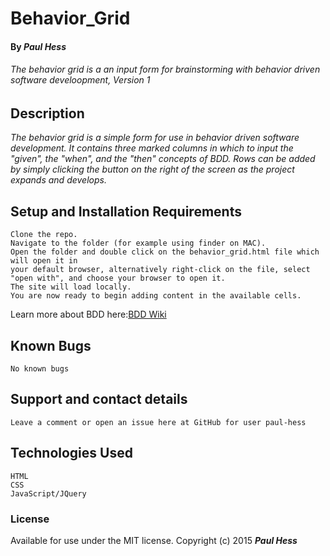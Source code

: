 # Behavior_Grid

#### By _Paul Hess_

######  _The behavior grid is a an input form for brainstorming with behavior driven software develoopment, Version 1_

## Description

_The behavior grid is a simple form for use in behavior driven software development. It contains three marked columns in which to input the "given", the "when", and the "then" concepts of BDD. Rows can be added by simply clicking the button on the right of the screen as the project expands and develops._

## Setup and Installation Requirements

    Clone the repo.
    Navigate to the folder (for example using finder on MAC).
    Open the folder and double click on the behavior_grid.html file which will open it in
    your default browser, alternatively right-click on the file, select "open with", and choose your browser to open it.
    The site will load locally.
    You are now ready to begin adding content in the available cells.
Learn more about BDD here:[BDD Wiki](https://en.wikipedia.org/wiki/Behavior-driven_development)

## Known Bugs

    No known bugs

## Support and contact details

    Leave a comment or open an issue here at GitHub for user paul-hess

## Technologies Used

    HTML
    CSS
    JavaScript/JQuery

### License

Available for use under the MIT license.
Copyright (c) 2015 **_Paul Hess_**

